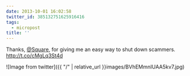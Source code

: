 ```yaml
---
date: 2013-10-01 16:02:58
twitter_id: 385132751625916416
tags:
  - micropost
title: ''
---
```


Thanks, [@Square](https://twitter.com/Square), for giving me an easy way to shut down scammers. http://t.co/cMgLq3St4d

![Image from twitter]({{ "/" | relative_url  }}images/BVhEMmnIUAA5kv7.jpg)
